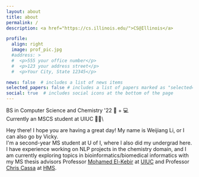 ```yaml
---
layout: about
title: about
permalink: /
description: <a href="https://cs.illinois.edu/">CS@Illinois</a>

profile:
  align: right
  image: prof_pic.jpg
  #address: >
  #  <p>555 your office number</p>
  #  <p>123 your address street</p>
  #  <p>Your City, State 12345</p>

news: false  # includes a list of news items
selected_papers: false # includes a list of papers marked as "selected={true}"
social: true  # includes social icons at the bottom of the page
---
```


BS in Computer Science and Chemistry '22 🧪 + 💻\
Currently an MSCS student at UIUC 👩‍💻\

Hey there! I hope you are having a great day! My name is Weijiang Li, or I can also go by Vicky. \
I'm a second-year MS student at U of I, where I also did my undergrad here. I have experience working on NLP projects in the chemistry domain, and I am currently exploring topics in bioinformatics/biomedical informatics with my MS thesis advisors Professor [Mohamed El-Kebir](https://www.el-kebir.net/) at [UIUC](https://cs.illinois.edu/) and Professor [Chris Cassa](http://genetics.bwh.harvard.edu/wiki/cassa/) at [HMS](https://dms.hms.harvard.edu/). 


<!-- Put your address / P.O. box / other info right below your picture. You can also disable any these elements by editing `profile` property of the YAML header of your `_pages/about.md`. Edit `_bibliography/papers.bib` and Jekyll will render your [publications page](/al-folio/publications/) automatically. -->

